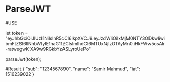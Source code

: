 # ParseJWT
#USE

let token = "eyJhbGciOiJIUzI1NiIsInR5cCI6IkpXVCJ9.eyJzdWIiOiIxMjM0NTY3ODkwIiwibmFtZSI6IlNhbWlyIE1haG11ZCIsImlhdCI6MTUxNjIzOTAyMn0.iHkFWw5osAlr-ratwegwK-XA9w9RGkbYzASLyroUePo"

parseJwt(token);

#Result
{
  "sub": "1234567890",
  "name": "Samir Mahmud",
  "iat": 1516239022
}

